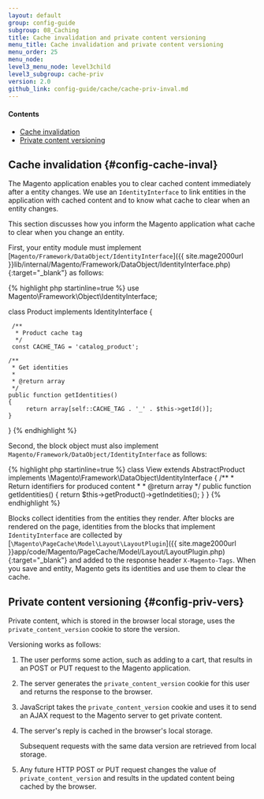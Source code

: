 ```yaml
---
layout: default
group: config-guide
subgroup: 08_Caching
title: Cache invalidation and private content versioning
menu_title: Cache invalidation and private content versioning
menu_order: 25
menu_node: 
level3_menu_node: level3child
level3_subgroup: cache-priv
version: 2.0
github_link: config-guide/cache/cache-priv-inval.md
---
```


#### Contents
*   [Cache invalidation](#config-cache-inval)
*   [Private content versioning](#config-priv-vers)

## Cache invalidation {#config-cache-inval}
The Magento application enables you to clear cached content immediately after a entity changes. We use an `IdentityInterface` to link entities in the application with cached content and to know what cache to clear when an entity changes.

This section discusses how you inform the Magento application what cache to clear when you change an entity.

First, your entity module must implement [`Magento/Framework/DataObject/IdentityInterface`]({{ site.mage2000url }}lib/internal/Magento/Framework/DataObject/IdentityInterface.php){:target="_blank"} as follows:

{% highlight php startinline=true %}
use Magento\Framework\Object\IdentityInterface;
 
class Product implements IdentityInterface
{
 
     /**
      * Product cache tag
      */
     const CACHE_TAG = 'catalog_product';
 
    /**
     * Get identities
     *
     * @return array
     */
    public function getIdentities()
    {
         return array[self::CACHE_TAG . '_' . $this->getId()];
    }
}
{% endhighlight %}

Second, the block object must also implement `Magento/Framework/DataObject/IdentityInterface` as follows:

{% highlight php startinline=true %}
class View extends AbstractProduct implements \Magento\Framework\DataObject\IdentityInterface
{
    /**
     * Return identifiers for produced content
     *
     * @return array
     */
    public function getIdentities()
    {
        return $this->getProduct()->getIndetities();
    }
}
{% endhighlight %}


Blocks collect identities from the entities they render. After blocks are rendered on the page, identities from the blocks that implement `IdentityInterface` are collected by [`\Magento\PageCache\Model\Layout\LayoutPlugin`]({{ site.mage2000url }}app/code/Magento/PageCache/Model/Layout/LayoutPlugin.php){:target="_blank"} and added to the response header `X-Magento-Tags`. 
When you save and entity, Magento gets its identities and use them to clear the cache.

## Private content versioning {#config-priv-vers}
Private content, which is stored in the browser local storage, uses the `private_content_version` cookie to store the version.

Versioning works as follows:

1.  The user performs some action, such as adding to a cart, that results in an POST or PUT request to the Magento application.
2.  The server generates the `private_content_version` cookie for this user and returns the response to the browser.
3.  JavaScript takes the `private_content_version` cookie and uses it to send an AJAX request to the Magento server to get private content.
4.  The server's reply is cached in the browser's local storage. 

    Subsequent requests with the same data version are retrieved from local storage.
5.  Any future HTTP POST or PUT request changes the value of `private_content_version` and results in the updated content being cached by the browser.